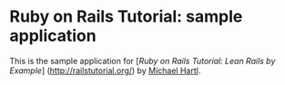 # Ruby on Rails Tutorial: sample application

This is the sample application for 
[*Ruby on Rails Tutorial: Lean Rails by Example*] (http://railstutorial.org/) by [Michael Hartl](http://michaelhartl.com/).